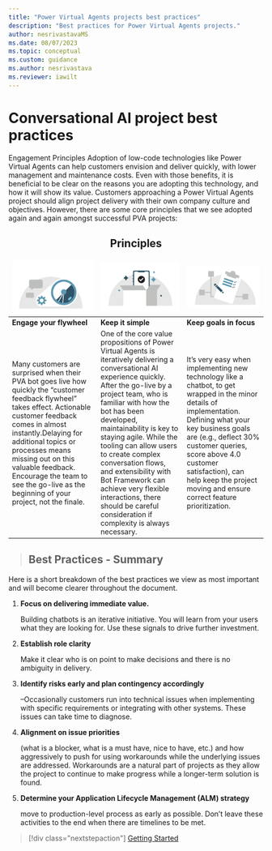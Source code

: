 ```yaml
---
title: "Power Virtual Agents projects best practices"
description: "Best practices for Power Virtual Agents projects."
author: nesrivastavaMS
ms.date: 08/07/2023
ms.topic: conceptual
ms.custom: guidance
ms.author: nesrivastava
ms.reviewer: iawilt
---
```


# Conversational AI project best practices

Engagement Principles 
Adoption of low-code technologies like Power Virtual Agents can help customers envision and deliver quickly, with 
lower management and maintenance costs. Even with those benefits, it is beneficial to be clear on the reasons you are 
adopting this technology, and how it will show its value. 
Customers approaching a Power Virtual Agents project should align project delivery with their own company culture 
and objectives. However, there are some core principles that we see adopted again and again amongst successful PVA 
projects: 
## <center>Principles</center> ##
 <style>td, th {
   border: none!important;
}
</style>
 |<img src="./media/topics/Project-best-practices-Flywheel.png" />|<img src="./media/topics/Project-best-practices-Keep-it-simple.png" />|<img src="./media/topics/Project-best-practices-goal.png" />|
 |:--- |:---|:--- |
 |**Engage your flywheel**|**Keep it simple**|**Keep goals in focus**|
 |Many customers are surprised when their PVA bot goes live how quickly the “customer feedback flywheel” takes effect. Actionable customer feedback comes in almost instantly.Delaying for additional topics or processes means missing out on this valuable feedback. Encourage the team to see the go-live as the beginning of your project, not the finale.|One of the core value propositions of Power Virtual Agents is iteratively delivering a conversational AI experience quickly. After the go-live by a project team, who is familiar with how the bot has been developed, maintainability is key to staying agile. While the tooling can allow users to create complex conversation flows, and extensibility with Bot Framework can achieve very flexible interactions, there should be careful consideration if complexity is always necessary.|It’s very easy when implementing new technology like a chatbot, to get wrapped in the minor details of implementation. Defining what your key business goals are (e.g., deflect 30% customer queries, score above 4.0 customer satisfaction), can help keep the project moving and ensure correct feature prioritization.|

> ## Best Practices - Summary 
Here is a short breakdown of the best practices we view as most important and will become clearer throughout the document. 
1. **Focus on delivering immediate value.** 

      Building chatbots is an iterative initiative. You will learn from your users what they are looking for. Use these signals to drive further    investment. 
2. **Establish role clarity**  

      Make it clear who is on point to make decisions and there is no ambiguity in delivery. 
3. **Identify risks early and plan contingency accordingly** 
      
      –Occasionally customers run into technical issues when implementing with specific requirements or integrating with other systems. These issues can take time to diagnose. 
4. **Alignment on issue priorities** 

    (what is a blocker, what is a must have, nice to have, etc.) and how aggressively to push for using workarounds while the underlying issues are addressed. Workarounds are a natural part of projects as they allow the project to continue to make progress while a longer-term solution is found. 
5. **Determine your Application Lifecycle Management (ALM) strategy** 

    move to 
    production-level process as early as possible. Don’t leave these activities to the end when there are timelines to be met.

> [!div class="nextstepaction"]
> [Getting Started](project-getting-started.md)

